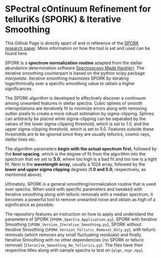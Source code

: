 # SPectral cOntinuum Refinement for telluriKs (SPORK) & Iterative Smoothing

This Github Page is directly apart of and in reference of the [SPORK research paper](https://arxiv.org/abs/2108.12057). More information on how the tool is set and used can be found here.

SPORK is a **spectrum normalization routine** adapted from  the  stellar  abundance  determination  software [Spectroscopy Made Hard(er)](https://github.com/andycasey/smhr). The iterative smoothing counterpart is based on the python scipy package *interpolate*. Iterative smoothing maximizes SPORK by iterating logarithmically over a specific smoothing value to obtain a higher significances.  

The SPORK algorithm is developed to effectively discover a continuum among unwanted features in stellar spectra.
Cubic splines of smooth interopolations are iteratively fit to minimize errors along with removing outlier pixels to create a more robust estimation by sigma-clipping. Splines can arbitrarily be placed while sigma-clipping can be separated by the values of the lower sigma-clipping threshold, which is set to 1.0, and the upper sigma-clipping threshold, which is set to 5.0. Features outside these thresholds are to be ignored since they are usually tellurics, cosmic rays, stellar lines etc.

The algorithm parameters **begin with the actual spectrum first**, followed by the **knot spacing**, which is the degree of fit from the algorithm into the spectrum that we set to **5.0**, where too high is a bad fit and too low is a tight fit. Next is the **wavelength array**, usually a 1024 array, followed by the **lower and upper sigma clipping** degrees (**1.0 and 5.0**, respectively, as mentioned above).

Ultimately, SPORK is a general smoothing/normalization routine that is used over spectra. When used with specific parameters and tweaked with iterative smoothing along with telluric removals with a median spectrum, it becomes a powerful tool to remove unwanted noise and obtain as high of a significance as possible.

The repository features an instruction on how to apply and understand the parameters of SPORK (`SPORK_Spectra_Application.py`), SPORK with Iterative Smoothing (`SPORK_Version_Iterative_Smoothing.py`), SPORK without Iterative Smoothing (`SPORK_Version_Telluric_Removal_Only.py`), with telluric removals (which removes any small fluctuating residuals) and finally, Iterative Smoothing with no other dependencies (no SPORK or telluric removal) (`Iterative_Smoothing_No_Tellurics.py`). The files have their respective titles along with sample spectra to test on (`algn_regr.npy`).


